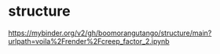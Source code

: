 # structure
https://mybinder.org/v2/gh/boomorangutango/structure/main?urlpath=voila%2Frender%2Fcreep_factor_2.ipynb
